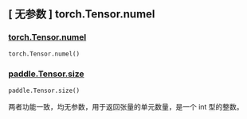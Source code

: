 ## [ 无参数 ] torch.Tensor.numel

### [torch.Tensor.numel](https://pytorch.org/docs/stable/generated/torch.numel.html?highlight=numel#torch.numel)

```python
torch.Tensor.numel()
```

### [paddle.Tensor.size](https://www.paddlepaddle.org.cn/documentation/docs/zh/develop/api/paddle/fluid/layers/size_cn.html#cn-api-fluid-layers-size)

```python
paddle.Tensor.size()
```

两者功能一致，均无参数，用于返回张量的单元数量，是一个 int 型的整数。

